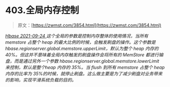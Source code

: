 <!--yml
category: 未分类
date: 0001-01-01 00:00:00
--->

# 403.全局内存控制

> 原文：[https://zwmst.com/3854.html](https://zwmst.com/3854.html)

   [ *Hbase* ](https://zwmst.com/hbase)*[ <time datetime="2021-09-24T10:54:34+08:00"> 2021-09-24 </time> ](https://zwmst.com/3854.html)  这个全局的参数是控制内存整体的使用情况，当所有 memstore 占整个 heap 的最大比例的时候，会触发刷盘的操作。这个参数是hbase.regionserver.global.memstore.upperLimit，默认为整个 heap 内存的 40%。但这并不意味着全局内存触发的刷盘操作会将所有的 MemStore 都进行输盘，而是通过另外一个参数 hbase.regionserver.global.memstore.lowerLimit 来控制，默认是整个heap 内存的 35%。当 flush 到所有 memstore 占整个 heap 内存的比率为 35%的时候，就停止刷盘。这么做主要是为了减少刷盘对业务带来的影响，实现平滑系统负载的目的。*